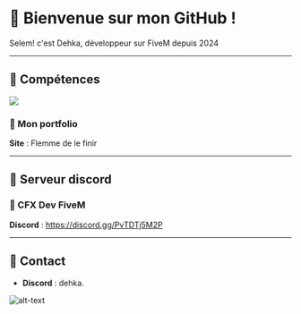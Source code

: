 # 🥙 Bienvenue sur mon GitHub !

<p align='left'>Selem! c'est Dehka, développeur sur FiveM depuis 2024</p>

---

## 🥙 Compétences 
<div align="left">
  <img src="https://skillicons.dev/icons?i=html,css,lua"/>
</div>

### 🥙 Mon portfolio
**Site** : Flemme de le finir

---

## 🥙 Serveur discord
### 🥙 CFX Dev FiveM
**Discord** : https://discord.gg/PvTDTj5M2P


---

## 🥙 Contact
- **Discord** : dehka.

![alt-text](https://media.discordapp.net/attachments/1327987424629887120/1330719715034792000/e03af003e2f6689bcfa5b2df76c29e280661d0a3.png?ex=67998ccf&is=67983b4f&hm=e86ea12b717a4abdf8076b3c61209ee0c333888df513e8d1ceb99452982ae804&=&format=webp&quality=lossless)

